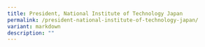 ```yaml
---
title: President, National Institute of Technology Japan
permalink: /president-national-institute-of-technology-japan/
variant: markdown
description: ""
---
```


